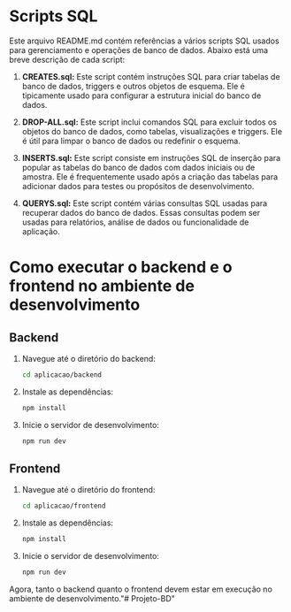 # Scripts SQL

Este arquivo README.md contém referências a vários scripts SQL usados para gerenciamento e operações de banco de dados. Abaixo está uma breve descrição de cada script:

1. **CREATES.sql:** Este script contém instruções SQL para criar tabelas de banco de dados, triggers e outros objetos de esquema. Ele é tipicamente usado para configurar a estrutura inicial do banco de dados.

2. **DROP-ALL.sql:** Este script inclui comandos SQL para excluir todos os objetos do banco de dados, como tabelas, visualizações e triggers. Ele é útil para limpar o banco de dados ou redefinir o esquema.

3. **INSERTS.sql:** Este script consiste em instruções SQL de inserção para popular as tabelas do banco de dados com dados iniciais ou de amostra. Ele é frequentemente usado após a criação das tabelas para adicionar dados para testes ou propósitos de desenvolvimento.

4. **QUERYS.sql:** Este script contém várias consultas SQL usadas para recuperar dados do banco de dados. Essas consultas podem ser usadas para relatórios, análise de dados ou funcionalidade de aplicação.


# Como executar o backend e o frontend no ambiente de desenvolvimento

## Backend

1. Navegue até o diretório do backend:
    ```bash
    cd aplicacao/backend
    ```
2. Instale as dependências:
    ```bash
    npm install
    ```
3. Inicie o servidor de desenvolvimento:
    ```bash
    npm run dev
    ```

## Frontend

1. Navegue até o diretório do frontend:
    ```bash
    cd aplicacao/frontend
    ```
2. Instale as dependências:
    ```bash
    npm install
    ```
3. Inicie o servidor de desenvolvimento:
    ```bash
    npm run dev
    ```

Agora, tanto o backend quanto o frontend devem estar em execução no ambiente de desenvolvimento."# Projeto-BD" 
